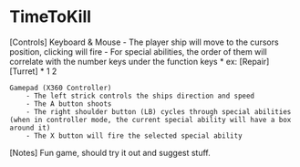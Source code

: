 TimeToKill
==========

[Controls]
	Keyboard & Mouse
		- The player ship will move to the cursors position, clicking will fire
		- For special abilities, the order of them will correlate with the number keys under the function keys
			* ex: [Repair] [Turret]
			*	     1        2
			
	Gamepad (X360 Controller)
		- The left strick controls the ships direction and speed
		- The A button shoots
		- The right shoulder button (LB) cycles through special abilities (when in controller mode, the current special ability will have a box around it)
		- The X button will fire the selected special ability

[Notes]
	Fun game, should try it out and suggest stuff.